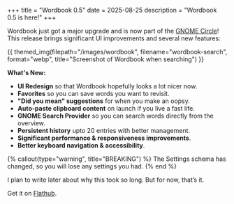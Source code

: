 +++
title = "Wordbook 0.5"
date = 2025-08-25
description = "Wordbook 0.5 is here!"
+++

Wordbook just got a major upgrade and is now part of the [GNOME Circle](https://apps.gnome.org/Wordbook/)! This release brings significant UI improvements and several new features:

{{ themed_img(filepath="/images/wordbook", filename="wordbook-search", format="webp", title="Screenshot of Wordbook when searching") }}

**What's New:**

- **UI Redesign** so that Wordbook hopefully looks a lot nicer now.
- **Favorites** so you can save words you want to revisit.
- **"Did you mean" suggestions** for when you make an oopsy.
- **Auto-paste clipboard content** on launch if you live a fast life.
- **GNOME Search Provider** so you can search words directly from the overview.
- **Persistent history** upto 20 entries with better management.
- **Significant performance & responsiveness improvements**.
- **Better keyboard navigation & accessibility**.

{% callout(type="warning", title="BREAKING") %}
The Settings schema has changed, so you will lose any settings you had.
{% end %}

I plan to write later about why this took so long. But for now, that’s it.

Get it on [Flathub](https://flathub.org/apps/details/dev.mufeed.Wordbook).
